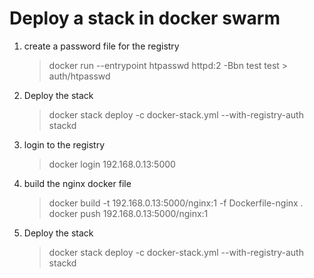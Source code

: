 # Deploy a stack in docker swarm

1. create a password file for the registry

   > docker run --entrypoint htpasswd httpd:2 -Bbn test test > auth/htpasswd

2. Deploy the stack

   > docker stack deploy -c docker-stack.yml --with-registry-auth stackd

3. login to the registry

   > docker login 192.168.0.13:5000

4. build the nginx docker file

   > docker build -t 192.168.0.13:5000/nginx:1 -f Dockerfile-nginx .
   > docker push 192.168.0.13:5000/nginx:1

5. Deploy the stack

   > docker stack deploy -c docker-stack.yml --with-registry-auth stackd
